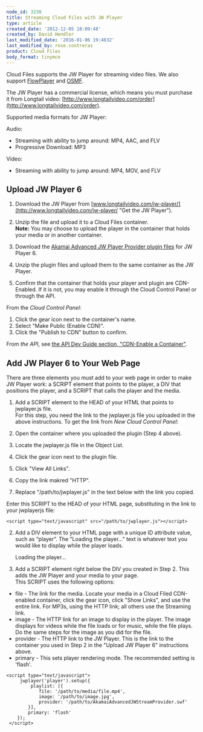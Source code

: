 ```yaml
---
node_id: 3230
title: Streaming Cloud Files with JW Player
type: article
created_date: '2012-12-05 18:09:48'
created_by: David Hendler
last_modified_date: '2016-01-06 19:4632'
last_modified_by: rose.contreras
product: Cloud Files
body_format: tinymce
---
```


Cloud Files supports the JW Player for streaming video files. We also
support
[FlowPlayer](http://www.rackspace.com/knowledge_center/article/cloud-files-streaming-with-flowplayer-plugins)
and
[OSMF](http://www.rackspace.com/knowledge_center/article/cloud-files-streaming-with-osmf-plugins).

The JW Player has a commercial license, which means you must purchase it
from Longtail video:
[http://www.longtailvideo.com/order](http://www.longtailvideo.com/order).

Supported media formats for JW Player:

Audio:

-   Streaming with ability to jump around: MP4, AAC, and FLV
-   Progressive Download: MP3

Video:

-   Streaming with ability to jump around: MP4, MOV, and FLV

 

Upload JW Player 6
------------------

1. Download the JW Player from
[www.longtailvideo.com/jw-player/](http://www.longtailvideo.com/jw-player/ "Get the JW Player").

2. Unzip the file and upload it to a Cloud Files container.\
 **Note:** You may choose to upload the player in the container that
holds your media or in another container.

3. Download the [Akamai Advanced JW Player Provider plugin
files](http://mediapm.edgesuite.net/jw/) for JW Player 6.

4. Unzip the plugin files and upload them to the same container as the
JW Player.

5. Confirm that the container that holds your player and plugin are
CDN-Enabled. If it is not, you may enable it through the Cloud Control
Panel or through the API.

From the *Cloud Control Panel*:

1.  Click the gear icon next to the container's name.
2.  Select "Make Public (Enable CDN)".
3.  Click the "Publish to CDN" button to confirm.

From *the API*, see [the API Dev Guide section, "CDN-Enable a
Container"](http://docs.rackspace.com/files/api/v1/cf-devguide/content/PUT_enableDisableCDNcontainer_v1__account___container__CDN_Container_Services-d1e2632.html).

 

Add JW Player 6 to Your Web Page
--------------------------------

There are three elements you must add to your web page in order to make
JW Player work: a SCRIPT element that points to the player, a DIV that
positions the player, and a SCRIPT that calls the player and the media.

1. Add a SCRIPT element to the HEAD of your HTML that points to
jwplayer.js file.\
 For this step, you need the link to the jwplayer.js file you uploaded
in the above instructions. To get the link from *New Cloud Control
Panel*:

1.  Open the container where you uploaded the plugin (Step 4 above).
2.  Locate the jwplayer.js file in the Object List.
3.  Click the gear icon next to the plugin file.
4.  Click "View All Links".
5.  Copy the link makred "HTTP".
6.  Replace "/path/to/jwplayer.js" in the text below with the link you
    copied.

 Enter this SCRIPT to the HEAD of your HTML page, substituting in the
link to your jwplayerjs file:

~~~~ {.MsoNormal}
<script type="text/javascript" src="/path/to/jwplayer.js"></script>
~~~~

2. Add a DIV element to your HTML page with a unique ID attribute
value, such as &ldquo;player&rdquo;. The "Loading the player..." text is whatever
text you would like to display while the player loads.

    <div id="player">Loading the player...</div>

3. Add a SCRIPT element right below the DIV you created in Step 2. This
adds the JW Player and your media to your page.\
 This SCRIPT uses the following options:

-   file - The link for the media. Locate your media in a Cloud Filed
    CDN-enabled container, click the gear icon, click "Show Links", and
    use the entire link. For MP3s, using the HTTP link; all others use
    the Streaming link.
-   image - The HTTP link for an image to display in the player. The
    image displays for videos while the file loads or for music, while
    the file plays. Do the same steps for the image as you did for the
    file.
-   provider - The HTTP link to the JW Player. This is the link to the
    container you used in Step 2 in the "Upload JW Player 6"
    instructions above.
-   primary - This sets player rendering mode. The recommended setting
    is 'flash'.

<!-- -->

    <script type="text/javascript">
         jwplayer('player').setup({
             playlist: [{
                file: '/path/to/media/file.mp4',
                image: '/path/to/image.jpg',
                provider: '/path/to/AkamaiAdvancedJWStreamProvider.swf'
            }],
            primary: 'flash'
        });
     </script>

 

